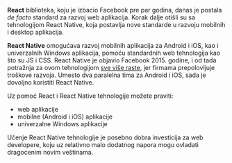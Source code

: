 **React** biblioteka, koju je izbacio Facebook pre par godina, danas je postala *de facto* standard za razvoj web aplikacija. Korak dalje otišli su sa tehnologijom React Native, koja postavlja nove standarde u razvoju mobilnih i desktop aplikacija.

**React Native** omogućava razvoj mobilnih aplikacija za Android i iOS, kao i univerzalnih Windows aplikacija, pomoću standardnih web tehnologija kao što su JS i CSS. React Native je objavio Facebook 2015. godine, i od tada potražnja za ovom tehnologijom [sve više raste](https://www.indeed.com/jobtrends/q-react-native.html), jer firmama prepolovljuje troškove razvoja. Umesto dva paralelna tima za Android i iOS, sada je dovoljno koristiti React Native.

Uz pomoć React i React Native tehnologije možete praviti:

- web aplikacije
- mobilne (Android i iOS) aplikacije
- univerzalne Windows aplikacije

Učenje React Native tehnologije je posebno dobra investicija za web developere, koju uz relativno malo dodatnog napora mogu ovladati dragocenim novim veštinama.
